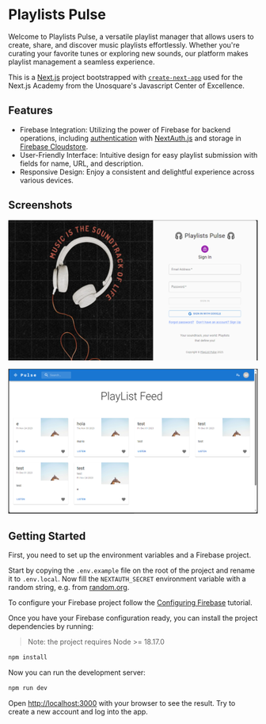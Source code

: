 # Playlists Pulse

Welcome to Playlists Pulse, a versatile playlist manager that allows users to create, share, and discover music playlists
effortlessly. Whether you're curating your favorite tunes or exploring new sounds, our platform makes playlist
management a seamless experience.

This is a [Next.js](https://nextjs.org/) project bootstrapped
with [`create-next-app`](https://github.com/vercel/next.js/tree/canary/packages/create-next-app) used for the Next.js
Academy from the Unosquare's Javascript Center of Excellence.

## Features

- Firebase Integration: Utilizing the power of Firebase for backend operations,
  including [authentication](https://firebase.google.com/docs/auth/)
  with [NextAuth.js](https://www.npmjs.com/package/next-auth) and storage
  in [Firebase Cloudstore](https://firebase.google.com/docs/firestore/).
- User-Friendly Interface: Intuitive design for easy playlist submission with fields for name, URL, and description.
- Responsive Design: Enjoy a consistent and delightful experience across various devices.

## Screenshots

![login.png](docs%2Fimages%2Flogin.png)

![playlists.png](docs%2Fimages%2Fplaylists.png)

## Getting Started

First, you need to set up the environment variables and a Firebase project.

Start by copying the `.env.example` file on the root of the project and rename it to `.env.local`. Now fill the
`NEXTAUTH_SECRET` environment variable with a random string, e.g.
from [random.org](https://www.random.org/strings/?num=1&len=32&digits=on&upperalpha=on&loweralpha=on&unique=on&format=html&rnd=new).

To configure your Firebase project follow the [Configuring Firebase](docs%2Fconfiguring-firebase.md) tutorial.

Once you have your Firebase configuration ready, you can install the project dependencies by running:

> Note: the project requires Node >= 18.17.0

```bash
npm install
```

Now you can run the development server:

```bash
npm run dev
```

Open [http://localhost:3000](http://localhost:3000) with your browser to see the result. Try to create a new account and
log into the app.
